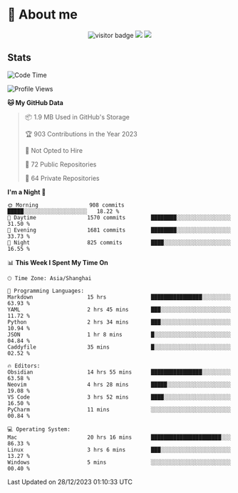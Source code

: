 <!-- ![](https://youpai.roccoshi.top/img/20200804214216.png) -->

# 🧐 About me
 
<p align="center">
<img src="https://visitor-badge.laobi.icu/badge?page_id=Lincest.Lincest&title=hits" alt="visitor badge"/>
<a href="mailto:imroccoshi@gmail.com"><img src="https://img.shields.io/badge/gmail-imroccoshi%40gmail.com-red"></a>
<a href="https://blog.roccoshi.top"><img src="https://img.shields.io/badge/blog-roccoshi-green"></a>
</p>

## Stats

<!--START_SECTION:waka-->
![Code Time](http://img.shields.io/badge/Code%20Time-885%20hrs%2053%20mins-blue)

![Profile Views](http://img.shields.io/badge/Profile%20Views-1-blue)

**🐱 My GitHub Data** 

> 📦 1.9 MB Used in GitHub's Storage 
 > 
> 🏆 903 Contributions in the Year 2023
 > 
> 🚫 Not Opted to Hire
 > 
> 📜 72 Public Repositories 
 > 
> 🔑 64 Private Repositories 
 > 
**I'm a Night 🦉** 

```text
🌞 Morning                908 commits         █████░░░░░░░░░░░░░░░░░░░░   18.22 % 
🌆 Daytime                1570 commits        ████████░░░░░░░░░░░░░░░░░   31.50 % 
🌃 Evening                1681 commits        ████████░░░░░░░░░░░░░░░░░   33.73 % 
🌙 Night                  825 commits         ████░░░░░░░░░░░░░░░░░░░░░   16.55 % 
```


📊 **This Week I Spent My Time On** 

```text
🕑︎ Time Zone: Asia/Shanghai

💬 Programming Languages: 
Markdown                 15 hrs              ████████████████░░░░░░░░░   63.93 % 
YAML                     2 hrs 45 mins       ███░░░░░░░░░░░░░░░░░░░░░░   11.72 % 
Python                   2 hrs 34 mins       ███░░░░░░░░░░░░░░░░░░░░░░   10.94 % 
JSON                     1 hr 8 mins         █░░░░░░░░░░░░░░░░░░░░░░░░   04.84 % 
Caddyfile                35 mins             █░░░░░░░░░░░░░░░░░░░░░░░░   02.52 % 

🔥 Editors: 
Obsidian                 14 hrs 55 mins      ████████████████░░░░░░░░░   63.58 % 
Neovim                   4 hrs 28 mins       █████░░░░░░░░░░░░░░░░░░░░   19.08 % 
VS Code                  3 hrs 52 mins       ████░░░░░░░░░░░░░░░░░░░░░   16.50 % 
PyCharm                  11 mins             ░░░░░░░░░░░░░░░░░░░░░░░░░   00.84 % 

💻 Operating System: 
Mac                      20 hrs 16 mins      ██████████████████████░░░   86.33 % 
Linux                    3 hrs 6 mins        ███░░░░░░░░░░░░░░░░░░░░░░   13.27 % 
Windows                  5 mins              ░░░░░░░░░░░░░░░░░░░░░░░░░   00.40 % 
```


 Last Updated on 28/12/2023 01:10:33 UTC
<!--END_SECTION:waka-->


